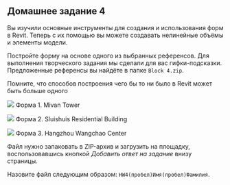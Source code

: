 ## Домашнее задание 4

Вы изучили основные инструменты для создания и использования форм в Revit. Теперь с их помощью вы можете создавать нелинейные объёмы и элементы модели.

Постройте форму на основе одного из выбранных референсов. Для выполнения творческого задания мы сделали для вас гифки-подсказки. Предложенные референсы вы найдёте в папке `Block 4.zip`.

Помните, что способов построения чего бы то ни было в Revit может быть больше одного

![](/img/RVS_18/gif%202.gif#bordered)
Форма 1. Mivan Tower

![](/img/RVS_18/gif%201.gif#bordered)
Форма 2. Sluishuis Residential Building

![](/img/RVS_18/gif%203.gif#bordered)
Форма 3. Hangzhou Wangchao Center

Файл нужно запаковать в ZIP-архив и загрузить на площадку, воспользовавшись кнопкой _Добавить ответ на задание_ внизу страницы.

Назовите файл следующим образом: `HW4(пробел)Имя(пробел)Фамилия`.
